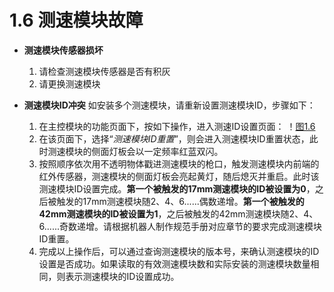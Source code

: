 # 1.6 测速模块故障

- **测速模块传感器损坏**
  1. 请检查测速模块传感器是否有积灰
  2. 请更换测速模块

- **测速模块ID冲突**
如安装多个测速模块，请重新设置测速模块ID，步骤如下：
  1. 在主控模块的功能页面下，按如下操作，进入测速ID设置页面：
  ！[图1.6](A2.png)
  3. 在该页面下，选择“*测速模块ID重置*”，则会进入测速模块ID重置状态，此时测速模块的侧面灯板会以一定频率红蓝双闪。
  4. 按照顺序依次用不透明物体戳进测速模块的枪口，触发测速模块内前端的红外传感器，测速模块的侧面灯板会亮起黄灯，随后熄灭并重启。此时该测速模块ID设置完成。**第一个被触发的17mm测速模块的ID被设置为0**，之后被触发的17mm测速模块随2、4、6......偶数递增。**第一个被触发的42mm测速模块的ID被设置为1**，之后被触发的42mm测速模块随2、4、6......奇数递增。请根据机器人制作规范手册对应章节的要求完成测速模块ID重置。
  5. 完成以上操作后，可以通过查询测速模块的版本号，来确认测速模块的ID设置是否成功。如果读取的有效测速模块数和实际安装的测速模块数量相同，则表示测速模块的ID设置成功。
